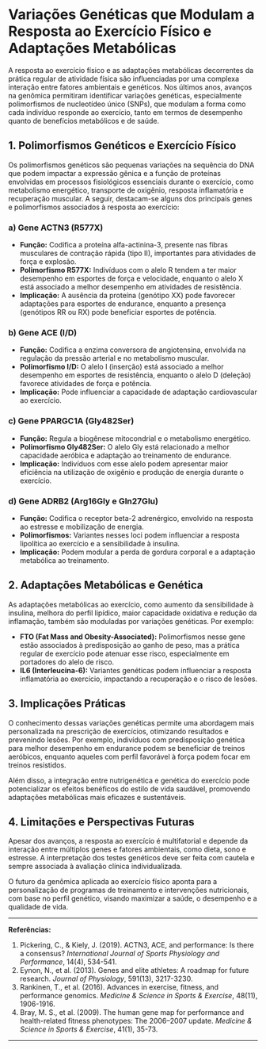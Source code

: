 
# Variações Genéticas que Modulam a Resposta ao Exercício Físico e Adaptações Metabólicas

A resposta ao exercício físico e as adaptações metabólicas decorrentes da prática regular de atividade física são influenciadas por uma complexa interação entre fatores ambientais e genéticos. Nos últimos anos, avanços na genômica permitiram identificar variações genéticas, especialmente polimorfismos de nucleotídeo único (SNPs), que modulam a forma como cada indivíduo responde ao exercício, tanto em termos de desempenho quanto de benefícios metabólicos e de saúde.

## 1. Polimorfismos Genéticos e Exercício Físico

Os polimorfismos genéticos são pequenas variações na sequência do DNA que podem impactar a expressão gênica e a função de proteínas envolvidas em processos fisiológicos essenciais durante o exercício, como metabolismo energético, transporte de oxigênio, resposta inflamatória e recuperação muscular. A seguir, destacam-se alguns dos principais genes e polimorfismos associados à resposta ao exercício:

### a) **Gene ACTN3 (R577X)**

- **Função:** Codifica a proteína alfa-actinina-3, presente nas fibras musculares de contração rápida (tipo II), importantes para atividades de força e explosão.
- **Polimorfismo R577X:** Indivíduos com o alelo R tendem a ter maior desempenho em esportes de força e velocidade, enquanto o alelo X está associado a melhor desempenho em atividades de resistência.
- **Implicação:** A ausência da proteína (genótipo XX) pode favorecer adaptações para esportes de endurance, enquanto a presença (genótipos RR ou RX) pode beneficiar esportes de potência.

### b) **Gene ACE (I/D)**

- **Função:** Codifica a enzima conversora de angiotensina, envolvida na regulação da pressão arterial e no metabolismo muscular.
- **Polimorfismo I/D:** O alelo I (inserção) está associado a melhor desempenho em esportes de resistência, enquanto o alelo D (deleção) favorece atividades de força e potência.
- **Implicação:** Pode influenciar a capacidade de adaptação cardiovascular ao exercício.

### c) **Gene PPARGC1A (Gly482Ser)**

- **Função:** Regula a biogênese mitocondrial e o metabolismo energético.
- **Polimorfismo Gly482Ser:** O alelo Gly está relacionado a melhor capacidade aeróbica e adaptação ao treinamento de endurance.
- **Implicação:** Indivíduos com esse alelo podem apresentar maior eficiência na utilização de oxigênio e produção de energia durante o exercício.

### d) **Gene ADRB2 (Arg16Gly e Gln27Glu)**

- **Função:** Codifica o receptor beta-2 adrenérgico, envolvido na resposta ao estresse e mobilização de energia.
- **Polimorfismos:** Variantes nesses loci podem influenciar a resposta lipolítica ao exercício e a sensibilidade à insulina.
- **Implicação:** Podem modular a perda de gordura corporal e a adaptação metabólica ao treinamento.

## 2. Adaptações Metabólicas e Genética

As adaptações metabólicas ao exercício, como aumento da sensibilidade à insulina, melhora do perfil lipídico, maior capacidade oxidativa e redução da inflamação, também são moduladas por variações genéticas. Por exemplo:

- **FTO (Fat Mass and Obesity-Associated):** Polimorfismos nesse gene estão associados à predisposição ao ganho de peso, mas a prática regular de exercício pode atenuar esse risco, especialmente em portadores do alelo de risco.
- **IL6 (Interleucina-6):** Variantes genéticas podem influenciar a resposta inflamatória ao exercício, impactando a recuperação e o risco de lesões.

## 3. Implicações Práticas

O conhecimento dessas variações genéticas permite uma abordagem mais personalizada na prescrição de exercícios, otimizando resultados e prevenindo lesões. Por exemplo, indivíduos com predisposição genética para melhor desempenho em endurance podem se beneficiar de treinos aeróbicos, enquanto aqueles com perfil favorável à força podem focar em treinos resistidos.

Além disso, a integração entre nutrigenética e genética do exercício pode potencializar os efeitos benéficos do estilo de vida saudável, promovendo adaptações metabólicas mais eficazes e sustentáveis.

## 4. Limitações e Perspectivas Futuras

Apesar dos avanços, a resposta ao exercício é multifatorial e depende da interação entre múltiplos genes e fatores ambientais, como dieta, sono e estresse. A interpretação dos testes genéticos deve ser feita com cautela e sempre associada à avaliação clínica individualizada.

O futuro da genômica aplicada ao exercício físico aponta para a personalização de programas de treinamento e intervenções nutricionais, com base no perfil genético, visando maximizar a saúde, o desempenho e a qualidade de vida.

---

**Referências:**

1. Pickering, C., & Kiely, J. (2019). ACTN3, ACE, and performance: Is there a consensus? *International Journal of Sports Physiology and Performance*, 14(4), 534-541.
2. Eynon, N., et al. (2013). Genes and elite athletes: A roadmap for future research. *Journal of Physiology*, 591(13), 3217-3230.
3. Rankinen, T., et al. (2016). Advances in exercise, fitness, and performance genomics. *Medicine & Science in Sports & Exercise*, 48(11), 1906-1916.
4. Bray, M. S., et al. (2009). The human gene map for performance and health-related fitness phenotypes: The 2006–2007 update. *Medicine & Science in Sports & Exercise*, 41(1), 35-73.

---
```